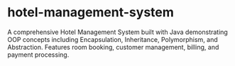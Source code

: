 # hotel-management-system
A comprehensive Hotel Management System built with Java demonstrating OOP concepts including Encapsulation, Inheritance, Polymorphism, and Abstraction. Features room booking, customer management, billing, and payment processing.
